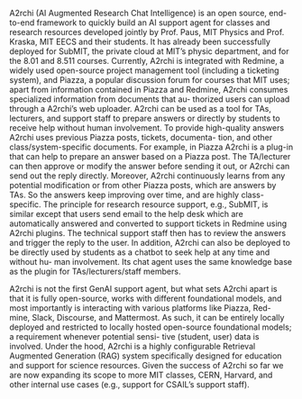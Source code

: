 A2rchi (AI Augmented Research Chat Intelligence) is an open source, end-to-end framework to quickly
build an AI support agent for classes and research resources developed jointly by Prof. Paus, MIT
Physics and Prof. Kraska, MIT EECS and their students. It has already been successfully deployed for SubMIT, the
private cloud at MIT’s physic department, and for the 8.01 and 8.511 courses. Currently, A2rchi is
integrated with Redmine, a widely used open-source project management tool (including a ticketing
system), and Piazza, a popular discussion forum for courses that MIT uses; apart from information
contained in Piazza and Redmine, A2rchi consumes specialized information from documents that au-
thorized users can upload through a A2rchi’s web uploader. A2rchi can be used as a tool for TAs,
lecturers, and support staff to prepare answers or directly by students to receive help without human
involvement. To provide high-quality answers A2rchi uses previous Piazza posts, tickets, documenta-
tion, and other class/system-specific documents. For example, in Piazza A2rchi is a plug-in that can
help to prepare an answer based on a Piazza post. The TA/lecturer can then approve or modify the
answer before sending it out, or A2rchi can send out the reply directly. Moreover, A2rchi continuously
learns from any potential modification or from other Piazza posts, which are answers by TAs. So the
answers keep improving over time, and are highly class-specific. The principle for research resource
support, e.g., SubMIT, is similar except that users send email to the help desk which are automatically
answered and converted to support tickets in Redmine using A2rchi plugins. The technical support
staff then has to review the answers and trigger the reply to the user. In addition, A2rchi can also
be deployed to be directly used by students as a chatbot to seek help at any time and without hu-
man involvement. Its chat agent uses the same knowledge base as the plugin for TAs/lecturers/staff
members.

A2rchi is not the first GenAI support agent, but what sets A2rchi apart is that it is fully open-source, works with different
foundational models, and most importantly is interacting with various platforms like Piazza, Red-
mine, Slack, Discourse, and Mattermost. As such, it can be entirely locally deployed and
restricted to locally hosted open-source foundational models; a requirement whenever potential sensi-
tive (student, user) data is involved. Under the hood, A2rchi is a highly configurable Retrieval Augmented
Generation (RAG) system specifically designed for education and support for science resources.
Given the success of A2rchi so far we are now expanding its scope to more MIT classes,
CERN, Harvard, and other internal use cases (e.g., support for CSAIL’s support staff).
